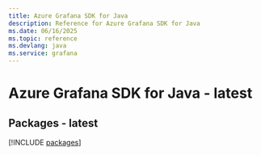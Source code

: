 ```yaml
---
title: Azure Grafana SDK for Java
description: Reference for Azure Grafana SDK for Java
ms.date: 06/16/2025
ms.topic: reference
ms.devlang: java
ms.service: grafana
---
```

# Azure Grafana SDK for Java - latest
## Packages - latest
[!INCLUDE [packages](grafana-index.md)]